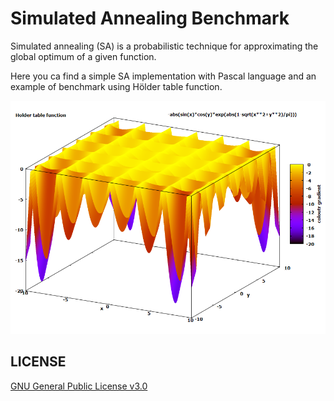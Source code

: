 # Simulated Annealing Benchmark

Simulated annealing (SA) is a probabilistic technique for approximating the global optimum of a given function.

Here you ca find a simple SA implementation with Pascal language and an example of benchmark using Hölder table function.

![HölderTableFunction](/plot/plot.PNG "Hölder table function")

## LICENSE
[GNU General Public License v3.0](LICENSE)
